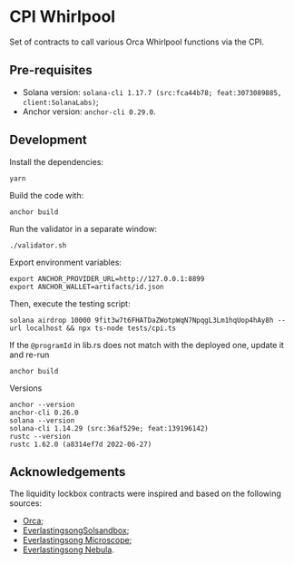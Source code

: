 # CPI Whirlpool
Set of contracts to call various Orca Whirlpool functions via the CPI.

## Pre-requisites
- Solana version: `solana-cli 1.17.7 (src:fca44b78; feat:3073089885, client:SolanaLabs)`;
- Anchor version: `anchor-cli 0.29.0`.

## Development
Install the dependencies:
```
yarn
```

Build the code with:
```
anchor build
```

Run the validator in a separate window:
```
./validator.sh
```

Export environment variables:
```
export ANCHOR_PROVIDER_URL=http://127.0.0.1:8899
export ANCHOR_WALLET=artifacts/id.json
```

Then, execute the testing script:
```
solana airdrop 10000 9fit3w7t6FHATDaZWotpWqN7NpqgL3Lm1hqUop4hAy8h --url localhost && npx ts-node tests/cpi.ts
```

If the `@programId` in lib.rs does not match with the deployed one, update it and re-run
```
anchor build
```

Versions
```
anchor --version
anchor-cli 0.26.0
solana --version
solana-cli 1.14.29 (src:36af529e; feat:139196142)
rustc --version
rustc 1.62.0 (a8314ef7d 2022-06-27)
```

## Acknowledgements
The liquidity lockbox contracts were inspired and based on the following sources:
- [Orca](https://github.com/orca-so/whirlpools);
- [EverlastingsongSolsandbox](https://github.com/everlastingsong/solsandbox);
- [Everlastingsong Microscope](https://everlastingsong.github.io/account-microscope);
- [Everlastingsong Nebula](https://everlastingsong.github.io/nebula/).
